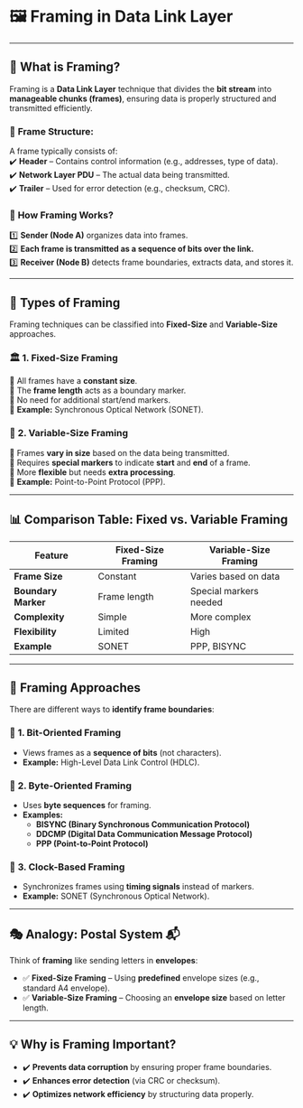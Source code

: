 # 🖼️ **Framing in Data Link Layer**

---

## 📌 **What is Framing?**

Framing is a **Data Link Layer** technique that divides the **bit stream** into **manageable chunks (frames)**, ensuring data is properly structured and transmitted efficiently.

### 🔹 **Frame Structure:**

A frame typically consists of:  
✔️ **Header** – Contains control information (e.g., addresses, type of data).  
✔️ **Network Layer PDU** – The actual data being transmitted.  
✔️ **Trailer** – Used for error detection (e.g., checksum, CRC).

### 🔹 **How Framing Works?**

1️⃣ **Sender (Node A)** organizes data into frames.  
2️⃣ **Each frame is transmitted as a sequence of bits over the link.**  
3️⃣ **Receiver (Node B)** detects frame boundaries, extracts data, and stores it.

---

## 🔄 **Types of Framing**

Framing techniques can be classified into **Fixed-Size** and **Variable-Size** approaches.

### 🏛️ **1. Fixed-Size Framing**

🔹 All frames have a **constant size**.  
🔹 The **frame length** acts as a boundary marker.  
🔹 No need for additional start/end markers.  
🔹 **Example:** Synchronous Optical Network (SONET).

### 🔧 **2. Variable-Size Framing**

🔹 Frames **vary in size** based on the data being transmitted.  
🔹 Requires **special markers** to indicate **start** and **end** of a frame.  
🔹 More **flexible** but needs **extra processing**.  
🔹 **Example:** Point-to-Point Protocol (PPP).

---

## 📊 **Comparison Table: Fixed vs. Variable Framing**

| Feature             | Fixed-Size Framing | Variable-Size Framing  |
| ------------------- | ------------------ | ---------------------- |
| **Frame Size**      | Constant           | Varies based on data   |
| **Boundary Marker** | Frame length       | Special markers needed |
| **Complexity**      | Simple             | More complex           |
| **Flexibility**     | Limited            | High                   |
| **Example**         | SONET              | PPP, BISYNC            |

---

## 🚀 **Framing Approaches**

There are different ways to **identify frame boundaries**:

### 📌 **1. Bit-Oriented Framing**

- Views frames as a **sequence of bits** (not characters).
- **Example:** High-Level Data Link Control (HDLC).

### 📌 **2. Byte-Oriented Framing**

- Uses **byte sequences** for framing.
- **Examples:**
  - **BISYNC (Binary Synchronous Communication Protocol)**
  - **DDCMP (Digital Data Communication Message Protocol)**
  - **PPP (Point-to-Point Protocol)**

### 📌 **3. Clock-Based Framing**

- Synchronizes frames using **timing signals** instead of markers.
- **Example:** SONET (Synchronous Optical Network).

---

## 🎭 **Analogy: Postal System 📬**

Think of **framing** like sending letters in **envelopes**:

- ✅ **Fixed-Size Framing** – Using **predefined** envelope sizes (e.g., standard A4 envelope).
- ✅ **Variable-Size Framing** – Choosing an **envelope size** based on letter length.

---

## 💡 **Why is Framing Important?**

- ✔️ **Prevents data corruption** by ensuring proper frame boundaries.
- ✔️ **Enhances error detection** (via CRC or checksum).
- ✔️ **Optimizes network efficiency** by structuring data properly.
